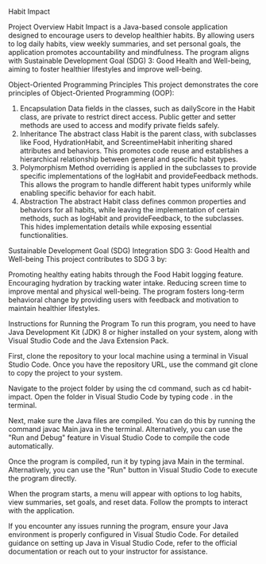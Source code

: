 Habit Impact

Project Overview
Habit Impact is a Java-based console application designed to encourage users to develop healthier habits. By allowing users to log daily habits, view weekly summaries, and set personal goals, the application promotes accountability and mindfulness. The program aligns with Sustainable Development Goal (SDG) 3: Good Health and Well-being, aiming to foster healthier lifestyles and improve well-being.

Object-Oriented Programming Principles
This project demonstrates the core principles of Object-Oriented Programming (OOP):

1. Encapsulation
Data fields in the classes, such as dailyScore in the Habit class, are private to restrict direct access.
Public getter and setter methods are used to access and modify private fields safely.
2. Inheritance
The abstract class Habit is the parent class, with subclasses like Food, HydrationHabit, and ScreentimeHabit inheriting shared attributes and behaviors.
This promotes code reuse and establishes a hierarchical relationship between general and specific habit types.
3. Polymorphism
Method overriding is applied in the subclasses to provide specific implementations of the logHabit and provideFeedback methods.
This allows the program to handle different habit types uniformly while enabling specific behavior for each habit.
4. Abstraction
The abstract Habit class defines common properties and behaviors for all habits, while leaving the implementation of certain methods, such as logHabit and provideFeedback, to the subclasses.
This hides implementation details while exposing essential functionalities.

Sustainable Development Goal (SDG) Integration
SDG 3: Good Health and Well-being
This project contributes to SDG 3 by:

Promoting healthy eating habits through the Food Habit logging feature.
Encouraging hydration by tracking water intake.
Reducing screen time to improve mental and physical well-being.
The program fosters long-term behavioral change by providing users with feedback and motivation to maintain healthier lifestyles.

Instructions for Running the Program
To run this program, you need to have Java Development Kit (JDK) 8 or higher installed on your system, along with Visual Studio Code and the Java Extension Pack.

First, clone the repository to your local machine using a terminal in Visual Studio Code. Once you have the repository URL, use the command git clone <repository-url> to copy the project to your system.

Navigate to the project folder by using the cd command, such as cd habit-impact. Open the folder in Visual Studio Code by typing code . in the terminal.

Next, make sure the Java files are compiled. You can do this by running the command javac Main.java in the terminal. Alternatively, you can use the "Run and Debug" feature in Visual Studio Code to compile the code automatically.

Once the program is compiled, run it by typing java Main in the terminal. Alternatively, you can use the "Run" button in Visual Studio Code to execute the program directly.

When the program starts, a menu will appear with options to log habits, view summaries, set goals, and reset data. Follow the prompts to interact with the application.

If you encounter any issues running the program, ensure your Java environment is properly configured in Visual Studio Code. For detailed guidance on setting up Java in Visual Studio Code, refer to the official documentation or reach out to your instructor for assistance.
